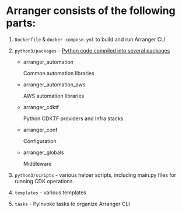 # Arranger consists of the following parts:

1. `Dockerfile` & `docker-compose.yml` to build and run Arranger CLI

1. `python3/packages` - [Python code compiled into several packages](../../python3/packages/README.md)

    * arranger_automation

      Common automation libraries

    * arranger_automation_aws

      AWS automation libraries

    * arranger_cdktf

      Python CDKTF providers and Infra stacks

    * arranger_conf

      Configuration

    * arranger_globals

      Middleware

1. `python3/scripts` - various helper scripts, including main.py files for running CDK operations

1. `templates` - various templates

1. `tasks` - PyInvoke tasks to organize Arranger CLI